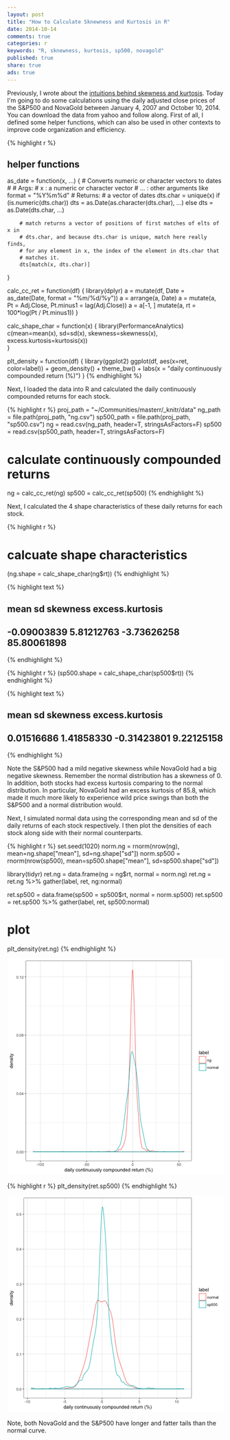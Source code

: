 ```yaml
---
layout: post
title: "How to Calculate Sknewness and Kurtosis in R"
date: 2014-10-14
comments: true
categories: r
keywords: "R, sknewness, kurtosis, sp500, novagold"
published: true
share: true
ads: true
---
```


Previously, I wrote about the [intuitions behind skewness and kurtosis](http://masterr.org/da/skewness-and-kurtosis/). Today I'm going to do some calculations using the daily adjusted close prices of the S&P500 and NovaGold between January 4, 2007 and October 10, 2014. You can download the data from yahoo and follow along. First of all, I defined some helper functions, which can also be used in other contexts to improve code organization and efficiency. 

{% highlight r %}
## helper functions
as_date = function(x, ...) { 
        # Converts numeric or character vectors to dates
        # 
        # Args:
        #       x   : a numeric or character vector
        #       ... : other arguments like format = "%Y%m%d"
        # Returns:
        #       a vector of dates
        dts.char = unique(x)
        if (is.numeric(dts.char)) dts = as.Date(as.character(dts.char), ...)
        else dts = as.Date(dts.char, ...)
        
        # match returns a vector of positions of first matches of elts of x in 
        # dts.char, and because dts.char is unique, match here really finds, 
        # for any element in x, the index of the element in dts.char that 
        # matches it.
        dts[match(x, dts.char)] 
}

calc_cc_ret = function(df) {
        library(dplyr)
        a = mutate(df, Date = as_date(Date, format = "%m/%d/%y")) 
        a = arrange(a, Date)
        a = mutate(a, Pt = Adj.Close, Pt.minus1 = lag(Adj.Close))
        a = a[-1, ]
        mutate(a, rt = 100*log(Pt / Pt.minus1))
}

calc_shape_char = function(x) {
        library(PerformanceAnalytics)
        c(mean=mean(x), sd=sd(x), skewness=skewness(x), 
          excess.kurtosis=kurtosis(x))        
}

plt_density = function(df) {
        library(ggplot2)
        ggplot(df, aes(x=ret, color=label)) + geom_density() + theme_bw() + 
                labs(x = "daily continuously compounded return (%)")
}
{% endhighlight %}

Next, I loaded the data into R and calculated the daily continuously compounded returns for each stock.

{% highlight r %}
proj_path = "~/Communities/masterr/_knitr/data"
ng_path = file.path(proj_path, "ng.csv")
sp500_path = file.path(proj_path, "sp500.csv")
ng = read.csv(ng_path, header=T, stringsAsFactors=F)
sp500 = read.csv(sp500_path, header=T, stringsAsFactors=F)

# calculate continuously compounded returns
ng = calc_cc_ret(ng)
sp500 = calc_cc_ret(sp500)
{% endhighlight %}

Next, I calculated the 4 shape characteristics of these daily returns for each stock.

{% highlight r %}
# calcuate shape characteristics
(ng.shape = calc_shape_char(ng$rt))
{% endhighlight %}



{% highlight text %}
##            mean              sd        skewness excess.kurtosis 
##     -0.09003839      5.81212763     -3.73626258     85.80061898
{% endhighlight %}



{% highlight r %}
(sp500.shape = calc_shape_char(sp500$rt))
{% endhighlight %}



{% highlight text %}
##            mean              sd        skewness excess.kurtosis 
##      0.01516686      1.41858330     -0.31423801      9.22125158
{% endhighlight %}

Note the S&P500 had a mild negative skewness while NovaGold had a big negative skewness. Remember the normal distribution has a skewness of 0. In addition, both stocks had excess kurtosis comparing to the normal distribution. In particular, NovaGold had an excess kurtosis of 85.8, which made it much more likely to experience wild price swings than both the S&P500 and a normal distribution would.

Next, I simulated normal data using the corresponding mean and sd of the daily returns of each stock respectively. I then plot the densities of each stock along side with their normal counterparts.

{% highlight r %}
set.seed(1020)
norm.ng = rnorm(nrow(ng), mean=ng.shape["mean"], sd=ng.shape["sd"])
norm.sp500 = rnorm(nrow(sp500), mean=sp500.shape["mean"], sd=sp500.shape["sd"])

library(tidyr)
ret.ng = data.frame(ng = ng$rt, normal = norm.ng)
ret.ng = ret.ng %>% gather(label, ret, ng:normal)

ret.sp500 = data.frame(sp500 = sp500$rt, normal = norm.sp500)
ret.sp500 = ret.sp500 %>% gather(label, ret, sp500:normal)

# plot
plt_density(ret.ng)
{% endhighlight %}

![center](/../figs/2014-10-14-sknewness-and-kurtosis-examples/unnamed-chunk-4-1.png)

{% highlight r %}
plt_density(ret.sp500)
{% endhighlight %}

![center](/../figs/2014-10-14-sknewness-and-kurtosis-examples/unnamed-chunk-4-2.png)

Note, both NovaGold and the S&P500 have longer and fatter tails than the normal curve. 
